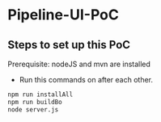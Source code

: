 # Pipeline-UI-PoC

Steps to set up this PoC
--------------
Prerequisite: nodeJS and mvn are installed
 * Run this commands on after each other.
```sh
npm run installAll
npm run buildBo
node server.js
```
